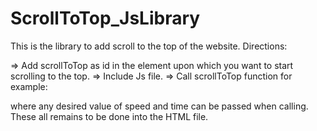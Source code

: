 # ScrollToTop_JsLibrary

This is the library to add scroll to the top of the website. Directions:

=> Add scrollToTop as id in the element upon which you want to start scrolling to the top. 
=> Include Js file. 
=> Call scrollToTop function for example:

<script> scrollToTop({speed:10 ,time:10}) </script>
where any desired value of speed and time can be passed when calling. These all remains to be done into the HTML file.
